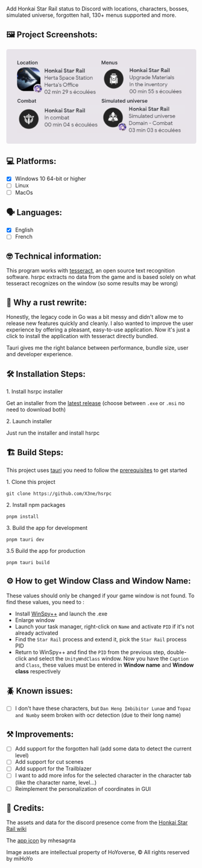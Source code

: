 <!-- <p align="center"><img src="https://socialify.git.ci/X3ne/hsrpc_v2/image?description=1&font=Inter&language=1&logo=https%3A%2F%2Fgithub.com%2FX3ne%2Fhsrpc%2Fblob%2Fmain%2Fassets%2Ficon.png%3Fraw%3Dtrue&name=1&owner=1&stargazers=1&theme=Auto" alt="project-image"></p> -->

<p id="description">Add Honkai Star Rail status to Discord with locations, characters, bosses, simulated universe, forgotten hall, 130+ menus supported and more.</p>

<h2>🖼️ Project Screenshots:</h2>

<div align="center">
  <img src="./assets/project_image.png" alt="project-screenshot" width="600"/>
</div>

<h2>💻 Platforms:</h2>

- [x] Windows 10 64-bit or higher
- [ ] Linux
- [ ] MacOs

<h2>🗣️ Languages:</h2>

- [x] English
- [ ] French

<h2>🤓 Technical information:</h2>

This program works with [tesseract](https://github.com/tesseract-ocr/tesseract), an open source text recognition software. hsrpc extracts no data from the game and is based solely on what tesseract recognizes on the window (so some results may be wrong)

<h2>🦀 Why a rust rewrite:</h2>

Honestly, the legacy code in Go was a bit messy and didn't allow me to release new features quickly and cleanly. I also wanted to improve the user experience by offering a pleasant, easy-to-use application. Now it's just a click to install the application with tesseract directly bundled.

Tauri gives me the right balance between performance, bundle size, user and developer experience.

<h2>🛠️ Installation Steps:</h2>

<p>1. Install hsrpc installer</p>

Get an installer from the [latest release](https://github.com/X3ne/hsrpc/releases/latest) (choose between `.exe` or `.msi` no need to download both)

<p>2. Launch installer</p>

Just run the installer and install hsrpc

<h2>🏗️ Build Steps:</h2>

This project uses [tauri](https://github.com/tauri-apps/tauri) you need to follow the [prerequisites](https://v2.tauri.app/fr/start/prerequisites/) to get started

<p>1. Clone this project</p>

```
git clone https://github.com/X3ne/hsrpc
```

<p>2. Install npm packages</p>

```
pnpm install
```

<p>3. Build the app for development</p>

```
pnpm tauri dev
```

<p>3.5 Build the app for production</p>

```
pnpm tauri build
```

<h2>⚙️ How to get <strong>Window Class</strong> and <strong>Window Name</strong>:</h2>

These values should only be changed if your game window is not found. To find these values, you need to :
- Install [WinSpy++](https://github.com/strobejb/winspy) and launch the .exe
- Enlarge window
- Launch your task manager, right-click on `Name` and activate `PID` if it's not already activated
- Find the `Star Rail` process and extend it, pick the `Star Rail` process PID
- Return to WinSpy++ and find the `PID` from the previous step, double-click and select the `UnityWndClass` window. Now you have the `Caption` and `Class`, these values must be entered in **Window name** and **Window class** respectively

<h2>🪲 Known issues:</h2>

- [ ] I don't have these characters, but `Dan Heng Imbibitor Lunae` and `Topaz and Numby` seem broken with ocr detection (due to their long name)

<h2>⚒️ Improvements:</h2>

- [ ] Add support for the forgotten hall (add some data to detect the current level)
- [ ] Add support for cut scenes
- [ ] Add support for the Trailblazer
- [ ] I want to add more infos for the selected character in the character tab (like the character name, level...)
- [ ] Reimplement the personalization of coordinates in GUI

<h2>🎨 Credits:</h2>

The assets and data for the discord presence come from the [Honkai Star Rail wiki](https://honkai-star-rail.fandom.com/wiki/Honkai:_Star_Rail_Wiki)

The [app icon](https://www.deviantart.com/mhesagnta/art/Chibi-Silver-Wolf-Honkai-StarRail-Render-965316702) by mhesagnta

Image assets are intellectual property of HoYoverse, © All rights reserved by miHoYo
